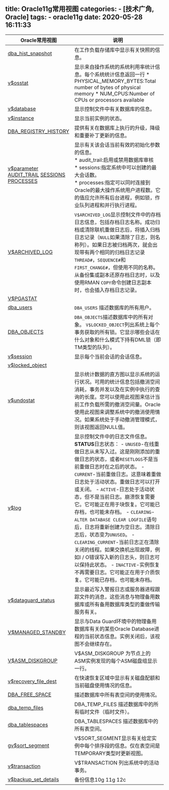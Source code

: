 title: Oracle11g常用视图
categories:
    - [技术广角, Oracle]
tags:
    - oracle11g
date: 2020-05-28 16:11:33
---

|Oracle常用视图|说明|
| ------------------------------------------------------------ |---|
| [dba_hist_snapshot](https://docs.oracle.com/cd/E11882_01/server.112/e40402/statviews_4045.htm#REFRN23442)         | 在工作负载存储库中显示有关快照的信息。 |
| [v$osstat](https://docs.oracle.com/cd/E11882_01/server.112/e40402/dynviews_2085.htm)          |显示来自操作系统的系统利用率统计信息。每个系统统计信息返回一行          * PHYSICAL_MEMORY_BYTES:Total number of bytes of physical memory     * NUM_CPUS:Number of CPUs or processors available |
| [v$database](https://docs.oracle.com/cd/E11882_01/server.112/e40402/dynviews_1097.htm#REFRN30047)          |显示控制文件中有关数据库的信息。 |
| [v$instance](https://docs.oracle.com/cd/E11882_01/server.112/e40402/dynviews_2002.htm)          |显示当前实例的状态。 |
| [DBA_REGISTRY_HISTORY](https://docs.oracle.com/cd/E11882_01/server.112/e40402/statviews_4212.htm)            |提供有关在数据库上执行的升级，降级和重要补丁更新的信息。 |
| [v$parameter](https://docs.oracle.com/cd/E11882_01/server.112/e40402/dynviews_2087.htm#REFRN30176)      [AUDIT_TRAIL](https://docs.oracle.com/cd/E11882_01/server.112/e40402/initparams017.htm#REFRN10006)     [SESSIONS](https://docs.oracle.com/cd/E11882_01/server.112/e40402/initparams234.htm)      [PROCESSES](https://docs.oracle.com/cd/E11882_01/server.112/e40402/initparams202.htm#REFRN10175)              | 显示有关该会话当前有效的初始化参数的信息。         <br/> * audit_trail:启用或禁用数据库审核     <br/>* sessions:指定系统中可以创建的最大会话数。     <br/>* processes:指定可以同时连接到Oracle的最大操作系统用户进程数。它的值应允许所有后台进程，例如锁，作业队列进程和并行执行进程。 |
| [V$ARCHIVED_LOG](https://docs.oracle.com/cd/E11882_01/server.112/e40402/dynviews_1016.htm#REFRN30011) |`V$ARCHIVED_LOG`显示控制文件中的存档日志信息，包括存档日志名称。成功归档或清除联机重做日志后，将插入归档日志记录（`NULL`如果清除了日志，则名称列）。如果日志被归档两次，就会出现带有两个相同的归档日志记录`THREAD#`，`SEQUENCE#`和`FIRST_CHANGE#`，但使用不同的名称。从备份集或副本还原存档日志时，以及使用RMAN  `COPY`命令创建日志副本时，也会插入存档日志记录。|
| [V$PGASTAT](https://docs.oracle.com/cd/E11882_01/server.112/e40402/dynviews_2096.htm#REFRN30180) ||
| [dba_users](https://docs.oracle.com/cd/E11882_01/server.112/e40402/statviews_5081.htm#REFRN23302)          |`DBA_USERS` 描述数据库的所有用户。 |
| [DBA_OBJECTS](https://docs.oracle.com/cd/E11882_01/server.112/e40402/statviews_1158.htm#i1583352)         | `DBA_OBJECTS`描述数据库中的所有对象。          `V$LOCKED_OBJECT`列出系统上每个事务获取的所有锁。它显示哪些会话在什么对象和什么模式下持有DML锁（即TM类型的队列）。 |
| [v$session](https://docs.oracle.com/cd/E11882_01/server.112/e40402/dynviews_3016.htm) |显示每个当前会话的会话信息。|
| [v$locked_object](https://docs.oracle.com/cd/E11882_01/server.112/e40402/dynviews_2030.htm#REFRN30125) | |
| [v$undostat](https://docs.oracle.com/cd/E11882_01/server.112/e40402/dynviews_3118.htm#REFRN30295)          |显示统计数据的直方图以显示系统的运行状况。可用的统计信息包括撤消空间消耗，事务并发以及在实例中执行的查询的长度。您可以使用此视图来估计当前工作负载所需的撤消空间量。Oracle使用此视图来调整系统中的撤消使用情况。如果系统处于手动撤消管理模式，则该视图返回NULL值。 |
| [v$log](https://docs.oracle.com/cd/E11882_01/server.112/e40402/dynviews_2031.htm)          |显示控制文件中的日志文件信息。          **STATUS**日志状态：          - `UNUSED`-在线重做日志从未写入过。这是刚刚添加的重做日志的状态，或者`RESETLOGS`不是当前重做日志时在之后的状态。     - `CURRENT`-当前重做日志。这意味着重做日志处于活动状态。重做日志可以打开或关闭。     - `ACTIVE`-日志处于活动状态，但不是当前日志。崩溃恢复需要它。它可能正在用于块恢复。它可能已存档，也可能未存档。     - `CLEARING`- `ALTER DATABASE CLEAR LOGFILE`语句后，日志将重新创建为空日志。清除日志后，状态变为`UNUSED`。     - `CLEARING_CURRENT`-当前日志正在清除关闭的线程。如果交换机出现故障，例如I / O错误写入新的日志头，则日志可以保持此状态。     - `INACTIVE`-实例恢复不再需要日志。它可能正在用于介质恢复。它可能已存档，也可能未存档。 |
| [v$dataguard_status](https://docs.oracle.com/cd/E11882_01/server.112/e40402/dynviews_1105.htm)          |显示最近写入警报日志或服务器进程跟踪文件的消息，这些消息与物理备用数据库或所有备用数据库类型的重做传输服务有关。 |
| [V$MANAGED_STANDBY](https://docs.oracle.com/cd/E11882_01/server.112/e40402/dynviews_2050.htm)          |显示与Data Guard环境中的物理备用数据库有关的某些Oracle Database进程的当前状态信息。实例关闭后，该视图不会继续存在。 |
| [V$ASM_DISKGROUP](https://docs.oracle.com/cd/E11882_01/server.112/e40402/dynviews_1027.htm#REFRN30171) |V$ASM_DISKGROUP 为节点上的ASM实例发现的每个ASM磁盘组显示一行。|
| [v$recovery_file_dest](https://docs.oracle.com/cd/E11882_01/server.112/e40402/dynviews_2125.htm)          |在快速恢复区域中显示有关磁盘配额和当前磁盘使用情况的信息。 |
| [DBA_FREE_SPACE](https://docs.oracle.com/cd/E11882_01/server.112/e40402/statviews_3194.htm#REFRN23076)         | 描述数据库中所有表空间的使用情况。 |
| [dba_temp_files](https://docs.oracle.com/cd/E11882_01/server.112/e40402/statviews_5061.htm)          |DBA_TEMP_FILES 描述数据库中的所有临时文件（临时文件）。 |
| [dba_tablespaces](https://docs.oracle.com/cd/E11882_01/server.112/e40402/statviews_5060.htm#REFRN23287)         | DBA_TABLESPACES 描述数据库中的所有表空间。 |
| [gv$sort_segment](https://docs.oracle.com/cd/E11882_01/server.112/e40402/dynviews_3041.htm)          |V$SORT_SEGMENT显示有关给定实例中每个排序段的信息。仅在表空间是TEMPORARY类型时更新视图。 |
| [v$transaction](https://docs.oracle.com/cd/E11882_01/server.112/e40402/dynviews_3114.htm)          |V$TRANSACTION 列出系统中的活动事务。 |
| [v$backup_set_details](https://docs.oracle.com/cd/E11882_01/server.112/e40402/dynviews_1062.htm#REFRN30371) |备份信息10g 11g 12c|

